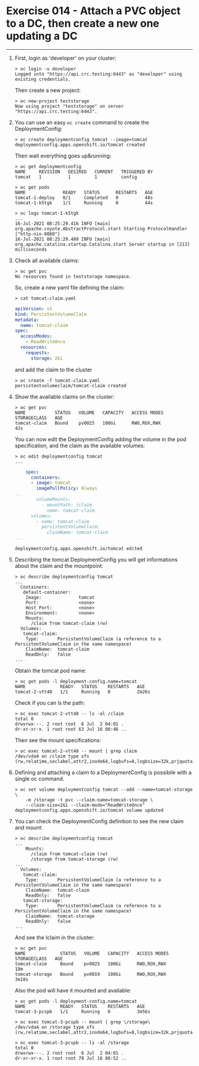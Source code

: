 # Exercise 014 - Attach a PVC object to a DC, then create a new one updating a DC

---

1. First, login as 'developer' on your cluster:

   ```console
   > oc login -u developer
   Logged into "https://api.crc.testing:6443" as "developer" using existing credentials.
   ```

   Then create a new project:

   ```console
   > oc new-project teststorage
   Now using project "teststorage" on server "https://api.crc.testing:6443".
   ```

2. You can use an easy ```oc create``` command to create the DeploymentConfig:
   
   ```console
   > oc create deploymentconfig tomcat --image=tomcat
   deploymentconfig.apps.openshift.io/tomcat created
   ```

   Then wait everything goes up&running:

   ```console
   > oc get deploymentconfig
   NAME     REVISION   DESIRED   CURRENT   TRIGGERED BY
   tomcat   1          1         1         config

   > oc get pods
   NAME              READY   STATUS      RESTARTS   AGE
   tomcat-1-deploy   0/1     Completed   0          48s
   tomcat-1-k5tgk    1/1     Running     0          44s

   > oc logs tomcat-1-k5tgk
   ...
   16-Jul-2021 08:25:29.416 INFO [main] org.apache.coyote.AbstractProtocol.start Starting ProtocolHandler ["http-nio-8080"]
   16-Jul-2021 08:25:29.480 INFO [main] org.apache.catalina.startup.Catalina.start Server startup in [213] milliseconds
   ```

3. Check all available claims:

   ```console
   > oc get pvc
   No resources found in teststorage namespace.
   ```

   So, create a new yaml file defining the claim:

   ```console
   > cat tomcat-claim.yaml
   ```

   ```yaml
   apiVersion: v1
   kind: PersistentVolumeClaim
   metadata:
     name: tomcat-claim
   spec:
     accessModes:
       - ReadWriteOnce
     resources:
       requests:
         storage: 2Gi
   ```

   and add the claim to the cluster

   ```console
   > oc create -f tomcat-claim.yaml
   persistentvolumeclaim/tomcat-claim created
   ```

4. Show the available claims on the cluster:

   ```console
   > oc get pvc
   NAME           STATUS   VOLUME   CAPACITY   ACCESS MODES   STORAGECLASS   AGE
   tomcat-claim   Bound    pv0025   100Gi      RWO,ROX,RWX                   42s
   ```

   You can now edit the DeploymentConfig adding the volume in the pod
   specification, and the claim as the available volumes:

   ```console
   > oc edit deploymentconfig tomcat
   ...
   ```

   ```yaml
       spec:
         containers:
         - image: tomcat
           imagePullPolicy: Always
   ...
           volumeMounts:
             - mountPath: /claim
               name: tomcat-claim
         volumes:
           - name: tomcat-claim
             persistentVolumeClaim:
               claimName: tomcat-claim
   ...
   ```

   ```console
   deploymentconfig.apps.openshift.io/tomcat edited
   ```

5. Describing the tomcat DeploymentConfig you will get informations about the
   claim and the mountpoint:

   ```console
   > oc describe deploymentconfig tomcat
   ...
     Containers:
      default-container:
       Image:              tomcat
       Port:               <none>
       Host Port:          <none>
       Environment:        <none>
       Mounts:
         /claim from tomcat-claim (rw)
     Volumes:
      tomcat-claim:
       Type:       PersistentVolumeClaim (a reference to a PersistentVolumeClaim in the same namespace)
       ClaimName:  tomcat-claim
       ReadOnly:   false
   ...
   ```

   Obtain the tomcat pod name:

   ```console
   > oc get pods -l deployment-config.name=tomcat
   NAME             READY   STATUS    RESTARTS   AGE
   tomcat-2-vtt48   1/1     Running   0          2m26s
   ```

   Check if you can ls the path:

   ```console
   > oc exec tomcat-2-vtt48 -- ls -al /claim
   total 0
   drwxrwx---. 2 root root  6 Jul  2 04:01 .
   dr-xr-xr-x. 1 root root 63 Jul 16 08:46 ..
   ```

   Then see the mount specifications:

   ```console
   > oc exec tomcat-2-vtt48 -- mount | grep claim
   /dev/vda4 on /claim type xfs (rw,relatime,seclabel,attr2,inode64,logbufs=8,logbsize=32k,prjquota)
   ```

6. Defining and attaching a claim to a DeploymentConfig is possibile with a single
   oc command.

   ```console
   > oc set volume deploymentconfig tomcat --add --name=tomcat-storage \
       -m /storage -t pvc --claim-name=tomcat-storage \
       --claim-size=2Gi --claim-mode="ReadWriteOnce"
   deploymentconfig.apps.openshift.io/tomcat volume updated
   ```

7. You can check the DeploymentConfig definition to see the new claim and mount:

   ```console
   > oc describe deploymentconfig tomcat
   ...
       Mounts:
         /claim from tomcat-claim (rw)
         /storage from tomcat-storage (rw)
   ...
     Volumes:
      tomcat-claim:
       Type:       PersistentVolumeClaim (a reference to a PersistentVolumeClaim in the same namespace)
       ClaimName:  tomcat-claim
       ReadOnly:   false
      tomcat-storage:
       Type:       PersistentVolumeClaim (a reference to a PersistentVolumeClaim in the same namespace)
       ClaimName:  tomcat-storage
       ReadOnly:   false
   ...
   ```

   And see the lclaim in the cluster:

   ```console
   > oc get pvc
   NAME             STATUS   VOLUME   CAPACITY   ACCESS MODES   STORAGECLASS   AGE
   tomcat-claim     Bound    pv0025   100Gi      RWO,ROX,RWX                   18m
   tomcat-storage   Bound    pv0019   100Gi      RWO,ROX,RWX                   3m18s
   ```

   Also the pod will have it mounted and available:

   ```console
   > oc get pods -l deployment-config.name=tomcat
   NAME             READY   STATUS    RESTARTS   AGE
   tomcat-3-pcspb   1/1     Running   0          3m56s

   > oc exec tomcat-3-pcspb -- mount | grep \/storage\
   /dev/vda4 on /storage type xfs (rw,relatime,seclabel,attr2,inode64,logbufs=8,logbsize=32k,prjquota)

   > oc exec tomcat-3-pcspb -- ls -al /storage
   total 0
   drwxrwx---. 2 root root  6 Jul  2 04:01 .
   dr-xr-xr-x. 1 root root 78 Jul 16 08:52 ..
   ```

